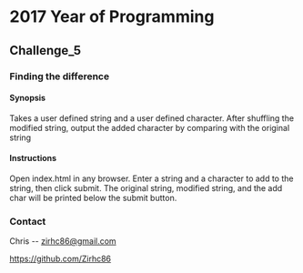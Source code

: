 # 2017 Year of Programming
## Challenge_5
### Finding the difference
#### Synopsis
Takes a user defined string and a user defined character. After
shuffling the modified string, output the added character by comparing
with the original string

#### Instructions
Open index.html in any browser.
Enter a string and a character to add to the string, then click submit.
The original string, modified string, and the add char will be printed
below the submit button.

### Contact
Chris -- zirhc86@gmail.com

https://github.com/Zirhc86